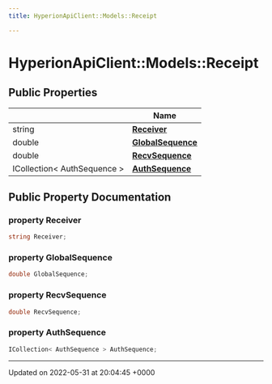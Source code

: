 ```yaml
---
title: HyperionApiClient::Models::Receipt

---
```


# HyperionApiClient::Models::Receipt





## Public Properties

|                | Name           |
| -------------- | -------------- |
| string | **[Receiver](/Classes/class_hyperion_api_client_1_1_models_1_1_receipt.md#property-receiver)**  |
| double | **[GlobalSequence](/Classes/class_hyperion_api_client_1_1_models_1_1_receipt.md#property-globalsequence)**  |
| double | **[RecvSequence](/Classes/class_hyperion_api_client_1_1_models_1_1_receipt.md#property-recvsequence)**  |
| ICollection< AuthSequence > | **[AuthSequence](/Classes/class_hyperion_api_client_1_1_models_1_1_receipt.md#property-authsequence)**  |

## Public Property Documentation

### property Receiver

```csharp
string Receiver;
```


### property GlobalSequence

```csharp
double GlobalSequence;
```


### property RecvSequence

```csharp
double RecvSequence;
```


### property AuthSequence

```csharp
ICollection< AuthSequence > AuthSequence;
```


-------------------------------

Updated on 2022-05-31 at 20:04:45 +0000